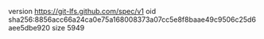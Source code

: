 version https://git-lfs.github.com/spec/v1
oid sha256:8856acc66a24ca0e75a168008373a07cc5e8f8baae49c9506c25d6aee5dbe920
size 5949
